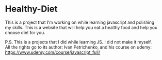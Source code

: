 # Healthy-Diet
This is a project that I'm working on while learning javascript and polishing my skills. This is a website that will help you eat a healthy food and help you choose diet for you.

P.S. This is a projects that I did while learning JS. I did not make it myself. All the rights go to its author: Ivan Petrichenko, and his course on udemy: https://www.udemy.com/course/javascript_full/

